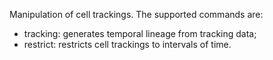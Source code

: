 Manipulation of cell trackings.
The supported commands are:

- tracking: generates temporal lineage from tracking data;
- restrict: restricts cell trackings to intervals of time.
